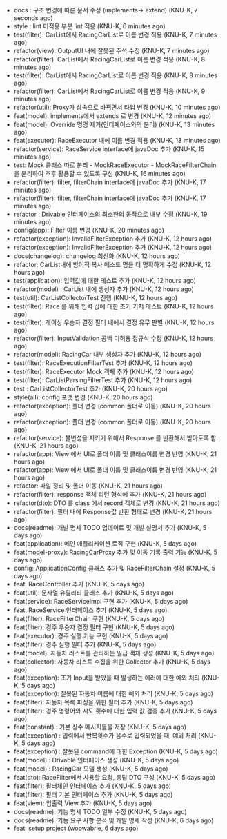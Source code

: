 * docs : 구조 변경에 따른 문서 수정 (implements-> extend) (KNU-K, 7 seconds ago)
* style : lint 미적용 부분 lint 적용 (KNU-K, 6 minutes ago)
* test(filter): CarList에서 RacingCarList로 이름 변경 적용 (KNU-K, 7 minutes ago)
* refactor(view): OutputUI 내에 잘못된 주석 수정 (KNU-K, 7 minutes ago)
* refactor(filter): CarList에서 RacingCarList로 이름 변경 적용 (KNU-K, 8 minutes ago)
* test(filter): CarList에서 RacingCarList로 이름 변경 적용 (KNU-K, 8 minutes ago)
* refactor(filter): CarList에서 RacingCarList로 이름 변경 적용 (KNU-K, 9 minutes ago)
* refactor(util): Proxy가 상속으로 바뀌면서 타입 변경 (KNU-K, 10 minutes ago)
* feat(model): implements에서 extends 로 변경 (KNU-K, 12 minutes ago)
* feat(model): Override 명명 제거(인터페이스와의 분리) (KNU-K, 13 minutes ago)
* feat(executor): RaceExecutor 내에 이름 변경 적용 (KNU-K, 13 minutes ago)
* refactor(service): RaceService interface에 javaDoc 추가 (KNU-K, 15 minutes ago)
* test: Mock 클래스 따로 분리 - MockRaceExecutor - MockRaceFilterChain 을 분리하여 추후 활용할 수 있도록 구성 (KNU-K, 16 minutes ago)
* refactor(filter): filter, filterChain interface에 javaDoc 추가 (KNU-K, 17 minutes ago)
* refactor(filter): filter, filterChain interface에 javaDoc 추가 (KNU-K, 17 minutes ago)
* refactor : Drivable 인터페이스의 최소한의 동작으로 내부 수정 (KNU-K, 19 minutes ago)
* config(app): Filter 이름 변경 (KNU-K, 20 minutes ago)
* refactor(exception): InvalidFilterException 추가 (KNU-K, 12 hours ago)
* refactor(exception): InvalidFilterException 추가 (KNU-K, 12 hours ago)
* docs(changelog): changelog 최신화 (KNU-K, 12 hours ago)
* refactor: CarList내에 방어적 복사 메소드 명을 더 명확하게 수정 (KNU-K, 12 hours ago)
* test(application): 입력값에 대한 테스트 추가 (KNU-K, 12 hours ago)
* refactor(model) : CarList 내에 생성자 추가 (KNU-K, 12 hours ago)
* test(util): CarListCollectorTest 진행 (KNU-K, 12 hours ago)
* test(filter): Race 를 위해 입력 값에 대한 초기 기저 테스트 (KNU-K, 12 hours ago)
* test(filter): 레이싱 우승자 결정 필터 내에서 결정 유무 판별 (KNU-K, 12 hours ago)
* refactor(filter): InputValidation 공백 미허용 정규식 수정 (KNU-K, 12 hours ago)
* refactor(model): RacingCar 내부 생성자 추가 (KNU-K, 12 hours ago)
* test(filter): RaceExecutionFilterTest 추가 (KNU-K, 12 hours ago)
* test(filter): RaceExecutor Mock 객체 추가 (KNU-K, 12 hours ago)
* test(filter): CarListParsingFilterTest 추가 (KNU-K, 12 hours ago)
* test : CarListCollectorTest 추가 (KNU-K, 20 hours ago)
* style(all): config 포맷 변경 (KNU-K, 20 hours ago)
* refactor(exception): 폴더 변경 (common 폴더로 이동) (KNU-K, 20 hours ago)
* refactor(exception): 폴더 변경 (common 폴더로 이동) (KNU-K, 20 hours ago)
* refactor(service): 불변성을 지키기 위해서 Response 를 반환해서 받아도록 함. (KNU-K, 21 hours ago)
* refactor(app): View 에서 UI로 폴더 이름 및 클래스이름 변경 반영 (KNU-K, 21 hours ago)
* refactor(app): View 에서 UI로 폴더 이름 및 클래스이름 변경 반영 (KNU-K, 21 hours ago)
* refactor: 파일 정리 및 폴더 이동 (KNU-K, 21 hours ago)
* refactor(filter): response 객체 리턴 형식에 추가 (KNU-K, 21 hours ago)
* refactor(dto): DTO 를 class 에서 record 객체로 변경 (KNU-K, 21 hours ago)
* refactor(filter): 필터 내에 Response값 반환 형태로 변경 (KNU-K, 21 hours ago)
* docs(readme): 개발 명세 TODO 업데이트 및 개발 설명서 추가 (KNU-K, 5 days ago)
* feat(application): 메인 애플리케이션 로직 구현 (KNU-K, 5 days ago)
* feat(model-proxy): RacingCarProxy 추가 및 이동 기록 출력 기능 (KNU-K, 5 days ago)
* config: ApplicationConfig 클래스 추가 및 RaceFilterChain 설정 (KNU-K, 5 days ago)
* feat: RaceController 추가 (KNU-K, 5 days ago)
* feat(util): 문자열 유틸리티 클래스 추가 (KNU-K, 5 days ago)
* feat(service): RaceServiceImpl 구현 추가 (KNU-K, 5 days ago)
* feat: RaceService 인터페이스 추가 (KNU-K, 5 days ago)
* feat(filter): RaceFilterChain 구현 (KNU-K, 5 days ago)
* feat(filter): 경주 우승자 결정 필터 구현 (KNU-K, 5 days ago)
* feat(executor): 경주 실행 기능 구현 (KNU-K, 5 days ago)
* feat(filter): 경주 실행 필터 추가 (KNU-K, 5 days ago)
* feat(model): 자동차 리스트를 관리하는 일급 객체 생성 (KNU-K, 5 days ago)
* feat(collector): 자동차 리스트 수집을 위한 Collector 추가 (KNU-K, 5 days ago)
* feat(exception): 초기 Input을 받았을 때 발생하는 에러에 대한 예외 처리 (KNU-K, 5 days ago)
* feat(exception): 잘못된 자동차 이름에 대한 예외 처리 (KNU-K, 5 days ago)
* feat(filter): 자동차 목록 파싱을 위한 필터 추가 (KNU-K, 5 days ago)
* feat(filter): 경주 명령어와 시도 횟수에 대한 입력 값 검증 추가 (KNU-K, 5 days ago)
* feat(constant) : 기본 상수 메시지들을 저장 (KNU-K, 5 days ago)
* feat(exception) : 입력에서 반복횟수가 음수로 입력되었을 때, 예외 처리 (KNU-K, 5 days ago)
* feat(exception) : 잘못된 command에 대한 Exception (KNU-K, 5 days ago)
* feat(model) : Drivable 인터페이스 생성 (KNU-K, 5 days ago)
* feat(model) : RacingCar 모델 생성 (KNU-K, 5 days ago)
* feat(dto): RaceFilter에서 사용할 요청, 응답 DTO 구성 (KNU-K, 5 days ago)
* feat(filter): 필터체인 인터페이스 추가 (KNU-K, 5 days ago)
* feat(filter): 필터 기본 인터페이스 추가 (KNU-K, 5 days ago)
* feat(view): 입출력 View 추가 (KNU-K, 5 days ago)
* docs(readme): 기능 명세 TODO 일부 수정 (KNU-K, 5 days ago)
* docs(readme): 기능 요구 사항 분석 및 개발 명세 작성 (KNU-K, 6 days ago)
* feat: setup project (woowabrie, 6 days ago)